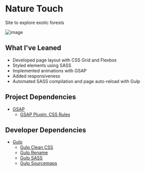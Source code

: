 # Nature Touch

Site to explore exotic forests

![image](https://user-images.githubusercontent.com/12193814/84225212-f1747d80-aab4-11ea-898f-f05470a7b310.png)

## What I've Leaned
- Developed page layout with CSS Grid and Flexbox
- Styled elements using SASS
- Implemented animations with GSAP
- Added responsiveness
- Automated SASS compilation and page auto-reload with Gulp

## Project Dependencies
- [GSAP](https://greensock.com/gsap/)
  - [GSAP Plugin: CSS Rules](https://greensock.com/cssruleplugin/)

## Developer Dependencies
- [Gulp](https://gulpjs.com/)
  - [Gulp Clean CSS](https://www.npmjs.com/package/gulp-clean-css)
  - [Gulp Rename](https://www.npmjs.com/package/gulp-rename)
  - [Gulp SASS](https://www.npmjs.com/package/gulp-sass)
  - [Gulp Sourcemaps](https://www.npmjs.com/package/gulp-sourcemaps)



